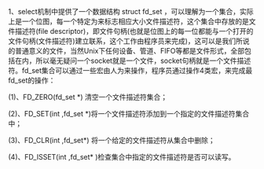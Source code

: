 1、select机制中提供了一个数据结构 struct fd_set ，可以理解为一个集合，实际上是一个位图，每一个特定为来标志相应大小文件描述符，这个集合中存放的是文件描述符(file descriptor)，即文件句柄(也就是位图上的每一位都能与一个打开的文件句柄(文件描述符)建立联系，这个工作由程序员来完成)，这可以是我们所说的普通意义的文件，当然Unix下任何设备、管道、FIFO等都是文件形式，全部包括在内，所以毫无疑问一个socket就是一个文件，socket句柄就是一个文件描述符。fd_set集合可以通过一些宏由人为来操作，程序员通过操作4类宏，来完成最fd_set的操作：

(1)、FD_ZERO(fd_set *)  清空一个文件描述符集合；

(2)、FD_SET(int ,fd_set *)将一个文件描述符添加到一个指定的文件描述符集合中；

(3)、FD_CLR(int ,fd_set*)    将一个给定的文件描述符从集合中删除；

(4)、FD_ISSET(int ,fd_set* )检查集合中指定的文件描述符是否可以读写。